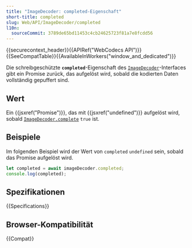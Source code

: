 ```yaml
---
title: "ImageDecoder: completed-Eigenschaft"
short-title: completed
slug: Web/API/ImageDecoder/completed
l10n:
  sourceCommit: 3789de65bd11453c4cb24625723f81a7e8fcdd56
---
```


{{securecontext_header}}{{APIRef("WebCodecs API")}}{{SeeCompatTable}}{{AvailableInWorkers("window_and_dedicated")}}

Die schreibgeschützte **`completed`**-Eigenschaft des [`ImageDecoder`](/de/docs/Web/API/ImageDecoder)-Interfaces gibt ein Promise zurück, das aufgelöst wird, sobald die kodierten Daten vollständig gepuffert sind.

## Wert

Ein {{jsxref("Promise")}}, das mit {{jsxref("undefined")}} aufgelöst wird, sobald [`ImageDecoder.complete`](/de/docs/Web/API/ImageDecoder/complete) `true` ist.

## Beispiele

Im folgenden Beispiel wird der Wert von `completed` `undefined` sein, sobald das Promise aufgelöst wird.

```js
let completed = await imageDecoder.completed;
console.log(completed);
```

## Spezifikationen

{{Specifications}}

## Browser-Kompatibilität

{{Compat}}
